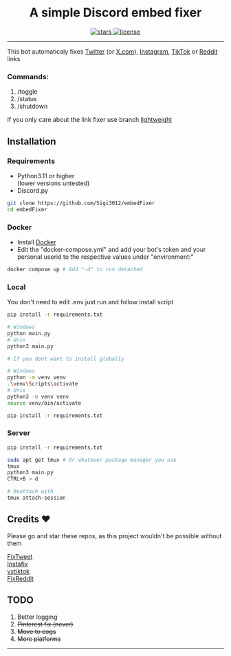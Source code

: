 <div align=center>
  <h1>A simple Discord embed fixer </h1>
    <a href="https://github.com/Sigi3012/EmbedFixer/stargazers" target="_blank">
      <img alt="stars" src="https://img.shields.io/github/stars/sigi3012/embedfixer" />
    </a>
    <a href="https://github.com/Sigi3012/embedFixer/blob/main/LICENSE" target="_blank">
    <img alt="license" src="https://img.shields.io/github/license/Sigi3012/EmbedFixer" />
   </a>
</div>

---

This bot automaticaly fixes [Twitter](https://twitter.com) (or [X.com](https://x.com)), [Instagram](https://instagram.com), [TikTok](https://tiktok.com) or [Reddit](https://reddit.com) links

### Commands:
1. /toggle
2. /status
3. /shutdown

If you only care about the link fixer use branch [lightweight](https://github.com/Sigi3012/embedFixer/tree/lightweight)

## Installation
### Requirements
* Python3.11 or higher <br> (lower versions untested)
* Discord.py
```sh
git clone https://github.com/Sigi3012/embedFixer
cd embedFixer
```
### Docker
* Install [Docker](https://docs.docker.com/desktop/release-notes/)
* Edit the "docker-compose.yml" and add your bot's token and your personal userid to the respective values under "environment:"
```sh
docker compose up # Add "-d" to run detached
```
### Local
You don't need to edit .env just run and follow install script
```sh
pip install -r requirements.txt

# Windows
python main.py
# Unix
python3 main.py
```
```sh
# If you dont want to install globally

# Windows
python -m venv venv
.\venv\Scripts\activate
# Unix
python3 -m venv venv
source venv/bin/activate

pip install -r requirements.txt
```
### Server
```sh
pip install -r requirements.txt

sudo apt get tmux # Or whatever package manager you use
tmux
python3 main.py
CTRL+B > d

# Reattach with 
tmux attach-session
```

## Credits ❤️

Please go and star these repos, as this project wouldn't be possible without them

[FixTweet](https://github.com/FixTweet/FixTweet) \
[Instafix](https://github.com/Wikidepia/InstaFix) \
[vxtiktok](https://github.com/dylanpdx/vxtiktok) \
[FixReddit](https://github.com/MinnDevelopment/fxreddit)

## TODO
1. Better logging
2. <s>Pinterest fix (never)</s>
3. <s>Move to cogs</s>
4. <s>More platforms</s>

---

